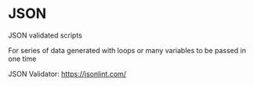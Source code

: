 # JSON
JSON validated scripts

For series of data generated with loops or many variables to be passed in one time

JSON Validator:
https://jsonlint.com/

